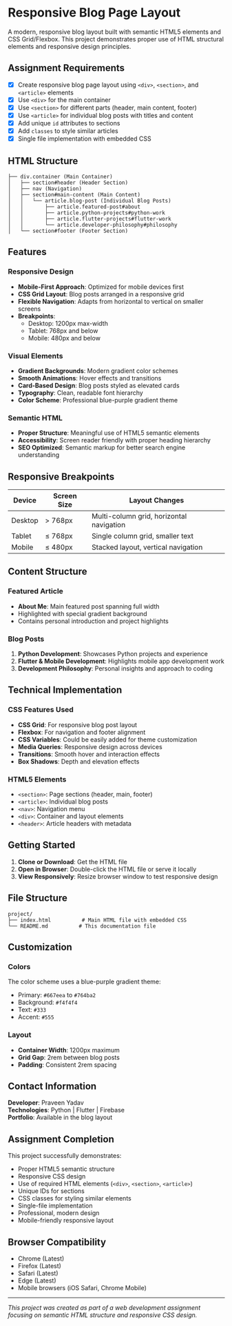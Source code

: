 # Responsive Blog Page Layout

A modern, responsive blog layout built with semantic HTML5 elements and CSS Grid/Flexbox. This project demonstrates proper use of HTML structural elements and responsive design principles.

## Assignment Requirements

- [x] Create responsive blog page layout using `<div>`, `<section>`, and `<article>` elements
- [x] Use `<div>` for the main container
- [x] Use `<section>` for different parts (header, main content, footer)
- [x] Use `<article>` for individual blog posts with titles and content
- [x] Add unique `id` attributes to sections
- [x] Add `classes` to style similar articles
- [x] Single file implementation with embedded CSS

## HTML Structure

```
├── div.container (Main Container)
│   ├── section#header (Header Section)
│   ├── nav (Navigation)
│   ├── section#main-content (Main Content)
│   │   └── article.blog-post (Individual Blog Posts)
│   │       ├── article.featured-post#about
│   │       ├── article.python-projects#python-work
│   │       ├── article.flutter-projects#flutter-work
│   │       └── article.developer-philosophy#philosophy
│   └── section#footer (Footer Section)
```

## Features

### Responsive Design

- **Mobile-First Approach**: Optimized for mobile devices first
- **CSS Grid Layout**: Blog posts arranged in a responsive grid
- **Flexible Navigation**: Adapts from horizontal to vertical on smaller screens
- **Breakpoints**:
  - Desktop: 1200px max-width
  - Tablet: 768px and below
  - Mobile: 480px and below

### Visual Elements

- **Gradient Backgrounds**: Modern gradient color schemes
- **Smooth Animations**: Hover effects and transitions
- **Card-Based Design**: Blog posts styled as elevated cards
- **Typography**: Clean, readable font hierarchy
- **Color Scheme**: Professional blue-purple gradient theme

### Semantic HTML

- **Proper Structure**: Meaningful use of HTML5 semantic elements
- **Accessibility**: Screen reader friendly with proper heading hierarchy
- **SEO Optimized**: Semantic markup for better search engine understanding

## Responsive Breakpoints

| Device | Screen Size | Layout Changes |
|--------|-------------|----------------|
| Desktop | > 768px | Multi-column grid, horizontal navigation |
| Tablet | ≤ 768px | Single column grid, smaller text |
| Mobile | ≤ 480px | Stacked layout, vertical navigation |

## Content Structure

### Featured Article

- **About Me**: Main featured post spanning full width
- Highlighted with special gradient background
- Contains personal introduction and project highlights

### Blog Posts

1. **Python Development**: Showcases Python projects and experience
2. **Flutter & Mobile Development**: Highlights mobile app development work
3. **Development Philosophy**: Personal insights and approach to coding

## Technical Implementation

### CSS Features Used

- **CSS Grid**: For responsive blog post layout
- **Flexbox**: For navigation and footer alignment
- **CSS Variables**: Could be easily added for theme customization
- **Media Queries**: Responsive design across devices
- **Transitions**: Smooth hover and interaction effects
- **Box Shadows**: Depth and elevation effects

### HTML5 Elements

- `<section>`: Page sections (header, main, footer)
- `<article>`: Individual blog posts
- `<nav>`: Navigation menu
- `<div>`: Container and layout elements
- `<header>`: Article headers with metadata

## Getting Started

1. **Clone or Download**: Get the HTML file
2. **Open in Browser**: Double-click the HTML file or serve it locally
3. **View Responsively**: Resize browser window to test responsive design

## File Structure

```
project/
├── index.html          # Main HTML file with embedded CSS
└── README.md          # This documentation file
```

## Customization

### Colors

The color scheme uses a blue-purple gradient theme:

- Primary: `#667eea` to `#764ba2`
- Background: `#f4f4f4`
- Text: `#333`
- Accent: `#555`

### Layout

- **Container Width**: 1200px maximum
- **Grid Gap**: 2rem between blog posts
- **Padding**: Consistent 2rem spacing

## Contact Information

**Developer**: Praveen Yadav  
**Technologies**: Python | Flutter | Firebase  
**Portfolio**: Available in the blog layout

## Assignment Completion

This project successfully demonstrates:

- Proper HTML5 semantic structure
- Responsive CSS design
- Use of required HTML elements (`<div>`, `<section>`, `<article>`)
- Unique IDs for sections
- CSS classes for styling similar elements
- Single-file implementation
- Professional, modern design
- Mobile-friendly responsive layout

## Browser Compatibility

- Chrome (Latest)
- Firefox (Latest)
- Safari (Latest)
- Edge (Latest)
- Mobile browsers (iOS Safari, Chrome Mobile)

---

*This project was created as part of a web development assignment focusing on semantic HTML structure and responsive CSS design.*
